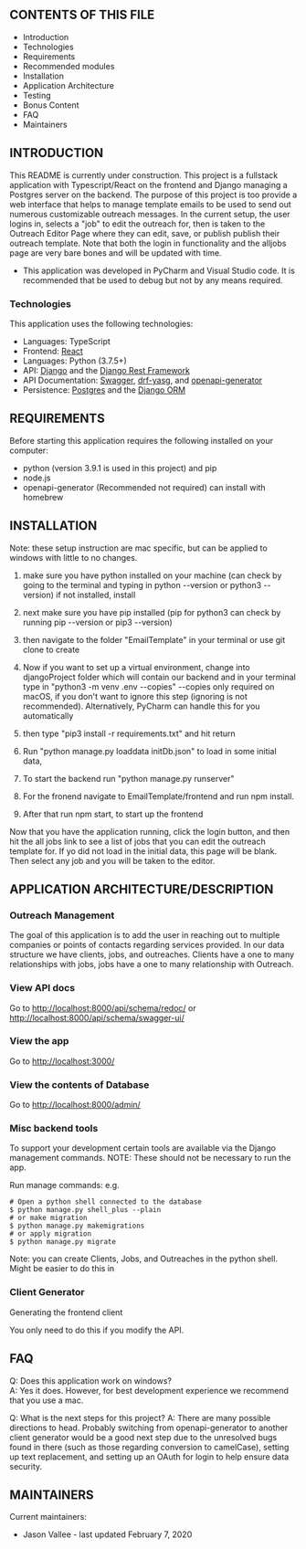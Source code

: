 CONTENTS OF THIS FILE
---------------------

 * Introduction
 * Technologies
 * Requirements
 * Recommended modules
 * Installation
 * Application Architecture 
 * Testing
 * Bonus Content
 * FAQ
 * Maintainers
 
 
 INTRODUCTION
------------

This README is currently under construction. This project is a fullstack application with Typescript/React on the frontend and Django managing a Postgres server on the backend. The purpose of this project is too provide a web interface that helps to manage template emails to be used to send out numerous customizable outreach messages. In the current setup, the user logins in, selects a "job" to edit the outreach for, then is taken to the Outreach Editor Page where they can edit, save, or publish publish their outreach template. Note that both the login in functionality and the alljobs page are very bare bones and will be updated with time.


 * This application was developed in PyCharm and Visual Studio code. It is recommended that be used to debug but not by any means required.

### Technologies

This application uses the following technologies:

- Languages:  TypeScript
- Frontend: [React](https://reactjs.org/docs/getting-started.html)
- Languages: Python (3.7.5+)
- API: [Django](https://www.djangoproject.com/) and the [Django Rest Framework](https://www.django-rest-framework.org/)
- API Documentation: [Swagger](https://swagger.io/), [drf-yasg](https://github.com/axnsan12/drf-yasg), and [openapi-generator](https://github.com/OpenAPITools/openapi-generator)
- Persistence: [Postgres](https://www.postgresql.org/) and the [Django ORM](https://docs.djangoproject.com/en/3.0/topics/db/)
   
   
REQUIREMENTS
------------

Before starting this application requires the following installed on your computer:

 * python (version 3.9.1 is used in this project) and pip
 * node.js
 * openapi-generator (Recommended not required) can install with homebrew 
 
 
 INSTALLATION
------------
 

Note: these setup instruction are mac specific, but can be applied to windows with little to no changes.
1. make sure you have python installed on your machine (can check by going to the terminal and typing in python --version or python3 --version) if not installed, install 

2. next make sure you have pip installed (pip for python3 can check by running pip --version or pip3 --version)

3. then navigate to the folder "EmailTemplate" in your terminal or use git clone to create

4. Now if you want to set up a virtual environment, change into djangoProject folder which will contain our backend and
in your terminal type in "python3 -m venv .env --copies" --copies only required on macOS, if you don't want to ignore 
this step (ignoring is not recommended). Alternatively, PyCharm can handle this for you automatically

5. then type "pip3 install -r requirements.txt" and hit return

6. Run "python manage.py loaddata initDb.json" to load in some initial data, 
   
7. To start the backend run "python manage.py runserver" 

8. For the fronend navigate to EmailTemplate/frontend and run npm install.

9. After that run npm start, to start up the frontend


Now that you have the application running, click the login button, and then hit the all jobs link to see a list of jobs that you can edit the outreach template for. If yo did not load in the initial data, this page will be blank. Then select any job and you will be taken to the editor.

 
APPLICATION ARCHITECTURE/DESCRIPTION
------------
###  Outreach Management
The goal of this application is to add the user in reaching out to multiple companies or points of contacts regarding services provided. In our data structure we have clients, jobs, and outreaches. Clients have a one to many relationships with jobs, jobs have a one to many relationship with Outreach.


### View API docs

Go to [http://localhost:8000/api/schema/redoc/](http://localhost:8000/api/schema/redoc/) or [http://localhost:8000/api/schema/swagger-ui/](http://localhost:8000/api/schema/swagger-ui/) 

### View the app

Go to [http://localhost:3000/](http://localhost:3000/)

### View the contents of Database
Go to [http://localhost:8000/admin/](http://localhost:8000/admin/)


### Misc backend tools

To support your development certain tools are available via the Django
management commands.  NOTE: These should not be necessary to run the app.

Run manage commands: e.g.

```
# Open a python shell connected to the database
$ python manage.py shell_plus --plain
# or make migration
$ python manage.py makemigrations 
# or apply migration
$ python manage.py migrate
```
Note: you can create Clients, Jobs, and Outreaches in the python shell. Might be easier to do this in 

### Client Generator
Generating the frontend client

You only need to do this if you modify the API.


FAQ
---

Q: Does this application work on windows? <br/>
A: Yes it does. However, for best development experience we recommend that you use a mac.

Q: What is the next steps for this project?
A: There are many possible directions to head. Probably switching from openapi-generator to another client generator would be a good next step due to the unresolved bugs found in there (such as those regarding conversion to camelCase), setting up text replacement, and setting up an OAuth for login to help ensure data security. 


MAINTAINERS
-----------

Current maintainers:
 * Jason Vallee - last updated February 7, 2020
